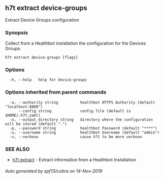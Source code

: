 ## h7t extract device-groups

Extract Device Groups configuration

### Synopsis

Collect from a Healthbot installation the configuration for the Devices Groups.

```
h7t extract device-groups [flags]
```

### Options

```
  -h, --help   help for device-groups
```

### Options inherited from parent commands

```
  -a, --authority string          healthbot HTTPS Authority (default "localhost:8080")
      --config string             config file (default is $HOME/.h7t.yaml)
  -o, --output_directory string   directory where the configuration will be stored (default ".")
  -p, --password string           healthbot Password (default "****")
  -u, --username string           healthbot Username (default "admin")
  -v, --verbose                   cause h7t to be more verbose
```

### SEE ALSO

* [h7t extract](h7t_extract.md)	 - Extract information from a Healthbot Installation

###### Auto generated by spf13/cobra on 14-Nov-2019
